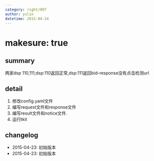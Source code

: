 ```yaml
---
category: right/007
author: yulin
datetime: 2015-04-24
---
```


# makesure: true

## summary

两家dsp 110,111;dsp:110返回正常,dsp:111返回bid-response没有点击检测url

## detail

1. 修改config.yaml文件
2. 编写request文件和response文件
3. 编写result文件和notice文件.
4. 运行tkit

## changelog

- 2015-04-23: 初始版本
- 2015-04-23: 初始版本
